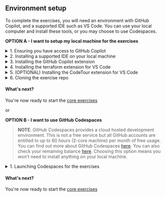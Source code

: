## Environment setup

To complete the exercises, you will need an environment with GitHub Copilot, and a supported IDE such as VS Code. You can use your local computer and install these tools, or you may choose to use Codespaces.


**OPTION A - I want to setup my local machine for the exercises**
<details>

<summary>1. Ensuring you have access to GitHub Copilot</summary>

### Accessing GitHub Copilot

If you __DO NOT__ have one of the following:
- an active Copilot for Individuals trial
- an active Copilot for Individuals subscription
- an active Copilot for Business licence

you can sign up for a trial [here](https://github.com/github-copilot/signup).

</details>

<details>

<summary>2. Installing a supported IDE on your local machine</summary>

### Installing a supported IDE on your machine

If you __DO NOT__ have one of the following:
- VSCode    **<<< RECOMMENDED FOR THIS EXERCISE**
- Visual Studio
- NeoVIM
- JetBrains IDE

on your local machine, you will need to install one of these IDEs to use GitHub Copilot and complete the exercises.

If you have no preference, we suggest you install VSCode. You can download it [here](https://code.visualstudio.com/download).

</details>

<details>

<summary>3. Installing the GitHub Copilot extension</summary>

### Installing the GitHub Copilot extension

GitHub Copilot is a client-side extension you install into your supported developer IDE. The extension is available for VSCode, Visual Studio, NeoVIM and JetBrains IDEs.

Click the appropriate IDE link below for instructions to install the extension. As part of this you will need to log in using your GitHub account to ensure you are a licensed user of GitHub Copilot.
- [VSCode](https://docs.github.com/en/copilot/getting-started-with-github-copilot?tool=vscode#installing-the-visual-studio-code-extension)
- [Visual Studio](https://docs.github.com/en/copilot/getting-started-with-github-copilot?tool=visualstudio#installing-the-visual-studio-extension)
- [NeoVIM](https://docs.github.com/en/copilot/getting-started-with-github-copilot?tool=neovim#installing-the-neovim-extension-on-macos)
- [JetBrains IDE](https://docs.github.com/en/copilot/getting-started-with-github-copilot?tool=jetbrains#installing-the-github-copilot-extension-in-your-jetbrains-ide)

You should now have the GitHub Copilot extension installed in your IDE of choice.

</details>

<details>

<summary>4. Installing the terraform extension for VS Code</summary>

### Installing the HashiCorp Terraform extension

The HashiCorp Terraform Extension for Visual Studio Code (VS Code) with the Terraform Language Server adds editing features for Terraform and Terraform Stacks files such as syntax highlighting, IntelliSense, code navigation, code formatting, module explorer and much more

1. Navigate to the [HashiCorp Terraform page](https://marketplace.visualstudio.com/items?itemName=HashiCorp.terraform) on the Visual Studio Code Marketplace and click **Install**.

</details>

<details>

<summary>5. (OPTIONAL) Installing the CodeTour extension for VS Code</summary>

### Installing the CodeTour extension

CodeTour is a **Visual Studio Code extension**, which allows you to play back guided walkthroughs of your code. Our GitHub Copilot workshop includes CodeTour files to help you get started. This is not a requirement for the exercise.

1. Navigate to the [CodeTour page](https://marketplace.visualstudio.com/items?itemName=vsls-contrib.codetour) on the Visual Studio Code Marketplace and click **Install**.

</details>

<details>

<summary>6. Cloning the exercise repo</summary>

### Cloning the exercise repo

1. Navigate to the [copilot-hackathon-devops repo](https://github.com/GitHub-Insight-ANZ-Lab/copilot-hackathon-devops) 
2. Clone this repo to your local machine using your preferred method. You can find options by clicking the **Code** drop down and clicking on the **local** tab.

<img alt="URL for cloning is https://github.com/GitHub-Insight-ANZ-Lab/copilot-hackathon-devops.git" width="400" src="../assets/Cloning the repo.png" />

</details>

#### What's next?
You're now ready to start the [core exercises](<./2. core exercises.md>)


or

**OPTION B - I want to use GitHub Codespaces**

>**NOTE**: GitHub Codespaces provides a cloud hosted development environment. This is not a free service but all GitHub accounts are entitled to up to 60 hours (2-core machine) per month of free usage. You can find out more about GitHub Codespaces [here](https://github.com/features/codespaces). You can also check your remaining balance [here](https://github.com/settings/billing). Choosing this option means you won't need to install anything on your local machine.

<details>

<summary>1. Launching Codespaces for the exercises</summary>

### Launching Codespaces for the exercises

1. For our exercises, you'll get started by navigating to the appropriate repo and choosing '**Use this template**', and '**Open in a codespace**'

<img width="601" alt="Open in a Codespace" src="../assets/Open in a Codespace.png">

</details>

#### What's next?

You're now ready to start the [core exercises](<./2. core exercises.md>)